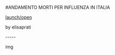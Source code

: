 #ANDAMENTO MORTI PER INFLUENZA IN ITALIA <br> 


[launch/open](link) <br> 

by elisaprati <br> 

----- <br> 

img <br> 






